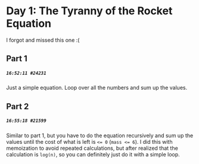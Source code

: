 # Day 1: The Tyranny of the Rocket Equation

I forgot and missed this one :(

## Part 1

##### `16:52:11 #24231`

Just a simple equation. Loop over all the numbers and sum up the values.

## Part 2

##### `16:55:18 #21599`

Similar to part 1, but you have to do the equation recursively and sum up the values until the cost of what is left is `<= 0` (`mass <= 6`). I did this with memoization to avoid repeated calculations, but after realized that the calculation is `log(n)`, so you can definitely just do it with a simple loop.
